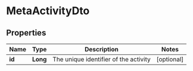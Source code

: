 

# MetaActivityDto


## Properties

Name | Type | Description | Notes
------------ | ------------- | ------------- | -------------
**id** | **Long** | The unique identifier of the activity |  [optional]



